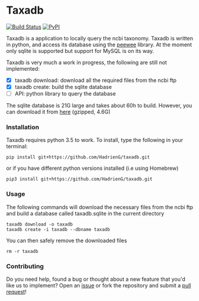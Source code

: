 # Taxadb

[![Build Status](https://travis-ci.org/HadrienG/taxadb.svg?branch=master)](https://travis-ci.org/HadrienG/taxadb)
[![PyPI](https://img.shields.io/badge/python-3.5-blue.svg)]()
<!-- [![PyPI](https://img.shields.io/badge/license-GPLv3-blue.svg)]() -->

Taxadb is a application to locally query the ncbi taxonomy. Taxadb is written in python, and access its database using the [peewee](http://peewee.readthedocs.io) library. At the moment only sqlite is supported but support for MySQL is on its way.

Taxadb is very much a work in progress, the following are still not implemented:  
- [x] taxadb download: download all the required files from the ncbi ftp  
- [x] taxadb create: build the sqlite database  
- [ ] API: python library to query the database

The sqlite database is 21G large and takes about 60h to build. However, you can download it from [here](http://139.162.178.46/files/taxadb/taxadb.sqlite.gz) (gzipped, 4.6G)


### Installation

Taxadb requires python 3.5 to work. To install, type the following in your terminal:

    pip install git+https://github.com/HadrienG/taxadb.git

or if you have different python versions installed (i.e using Homebrew)

    pip3 install git+https://github.com/HadrienG/taxadb.git


### Usage

The following commands will download the necessary files from the ncbi ftp and build a database called taxadb.sqlite in the current directory

    taxadb download -o taxadb
    taxadb create -i taxadb --dbname taxadb

You can then safely remove the downloaded files

    rm -r taxadb

### Contributing

Do you need help, found a bug or thought about a new feature that you'd like us to implement? Open an [issue](https://github.com/HadrienG/taxadb/issues) or fork the repository and submit a [pull request](https://github.com/HadrienG/taxadb/pulls)!

